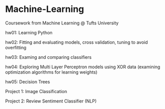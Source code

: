 # Machine-Learning
Coursework from Machine Learning @ Tufts University

hw01: Learning Python

hw02: Fitting and evaluating models, cross validation, tuning to avoid overfitting

hw03: Examing and comparing classifiers

hw04: Exploring Multi Layer Perceptron models using XOR data (examining optimization algorithms for learning weights)

hw05: Decision Trees

Project 1: Image Classification

Project 2: Review Sentiment Classifier (NLP)
